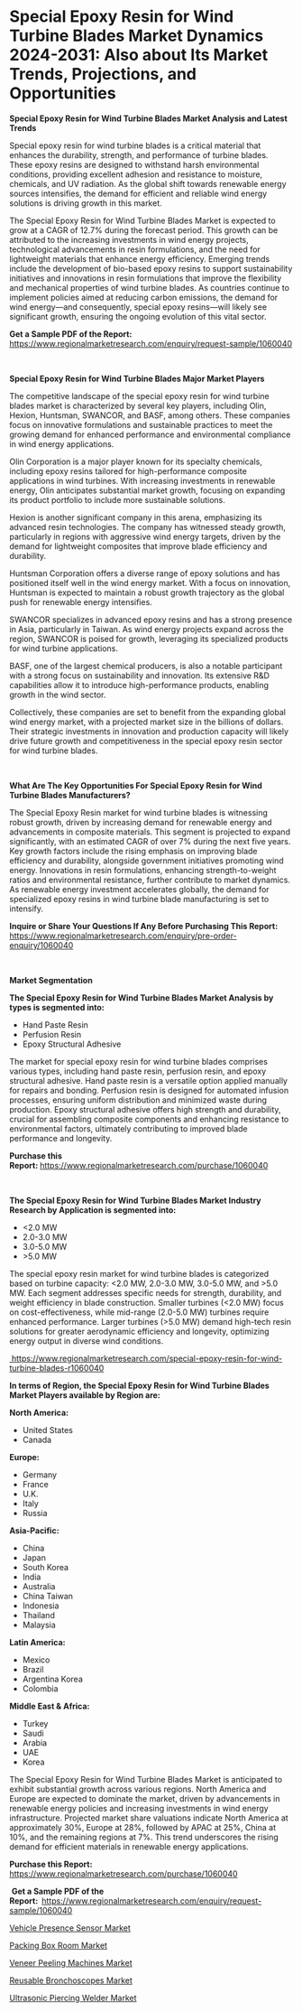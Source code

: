 <p><h1>Special Epoxy Resin for Wind Turbine Blades Market Dynamics 2024-2031: Also about Its Market Trends, Projections, and Opportunities</h1></p><p><strong>Special Epoxy Resin for Wind Turbine Blades Market Analysis and Latest Trends</strong></p>
<p><p>Special epoxy resin for wind turbine blades is a critical material that enhances the durability, strength, and performance of turbine blades. These epoxy resins are designed to withstand harsh environmental conditions, providing excellent adhesion and resistance to moisture, chemicals, and UV radiation. As the global shift towards renewable energy sources intensifies, the demand for efficient and reliable wind energy solutions is driving growth in this market.</p><p>The Special Epoxy Resin for Wind Turbine Blades Market is expected to grow at a CAGR of 12.7% during the forecast period. This growth can be attributed to the increasing investments in wind energy projects, technological advancements in resin formulations, and the need for lightweight materials that enhance energy efficiency. Emerging trends include the development of bio-based epoxy resins to support sustainability initiatives and innovations in resin formulations that improve the flexibility and mechanical properties of wind turbine blades. As countries continue to implement policies aimed at reducing carbon emissions, the demand for wind energy—and consequently, special epoxy resins—will likely see significant growth, ensuring the ongoing evolution of this vital sector.</p></p>
<p><strong>Get a Sample PDF of the Report:&nbsp;</strong> <a href="https://www.regionalmarketresearch.com/enquiry/request-sample/1060040">https://www.regionalmarketresearch.com/enquiry/request-sample/1060040</a></p>
<p>&nbsp;</p>
<p><strong>Special Epoxy Resin for Wind Turbine Blades Major Market Players</strong></p>
<p><p>The competitive landscape of the special epoxy resin for wind turbine blades market is characterized by several key players, including Olin, Hexion, Huntsman, SWANCOR, and BASF, among others. These companies focus on innovative formulations and sustainable practices to meet the growing demand for enhanced performance and environmental compliance in wind energy applications.</p><p>Olin Corporation is a major player known for its specialty chemicals, including epoxy resins tailored for high-performance composite applications in wind turbines. With increasing investments in renewable energy, Olin anticipates substantial market growth, focusing on expanding its product portfolio to include more sustainable solutions.</p><p>Hexion is another significant company in this arena, emphasizing its advanced resin technologies. The company has witnessed steady growth, particularly in regions with aggressive wind energy targets, driven by the demand for lightweight composites that improve blade efficiency and durability.</p><p>Huntsman Corporation offers a diverse range of epoxy solutions and has positioned itself well in the wind energy market. With a focus on innovation, Huntsman is expected to maintain a robust growth trajectory as the global push for renewable energy intensifies.</p><p>SWANCOR specializes in advanced epoxy resins and has a strong presence in Asia, particularly in Taiwan. As wind energy projects expand across the region, SWANCOR is poised for growth, leveraging its specialized products for wind turbine applications.</p><p>BASF, one of the largest chemical producers, is also a notable participant with a strong focus on sustainability and innovation. Its extensive R&D capabilities allow it to introduce high-performance products, enabling growth in the wind sector.</p><p>Collectively, these companies are set to benefit from the expanding global wind energy market, with a projected market size in the billions of dollars. Their strategic investments in innovation and production capacity will likely drive future growth and competitiveness in the special epoxy resin sector for wind turbine blades.</p></p>
<p>&nbsp;</p>
<p><strong>What Are The Key Opportunities For Special Epoxy Resin for Wind Turbine Blades Manufacturers?</strong></p>
<p><p>The Special Epoxy Resin market for wind turbine blades is witnessing robust growth, driven by increasing demand for renewable energy and advancements in composite materials. This segment is projected to expand significantly, with an estimated CAGR of over 7% during the next five years. Key growth factors include the rising emphasis on improving blade efficiency and durability, alongside government initiatives promoting wind energy. Innovations in resin formulations, enhancing strength-to-weight ratios and environmental resistance, further contribute to market dynamics. As renewable energy investment accelerates globally, the demand for specialized epoxy resins in wind turbine blade manufacturing is set to intensify.</p></p>
<p><strong>Inquire or Share Your Questions If Any Before Purchasing This Report:</strong> <a href="https://www.regionalmarketresearch.com/enquiry/pre-order-enquiry/1060040">https://www.regionalmarketresearch.com/enquiry/pre-order-enquiry/1060040</a></p>
<p>&nbsp;</p>
<p><strong>Market Segmentation</strong></p>
<p><strong>The Special Epoxy Resin for Wind Turbine Blades Market Analysis by types is segmented into:</strong></p>
<p><ul><li>Hand Paste Resin</li><li>Perfusion Resin</li><li>Epoxy Structural Adhesive</li></ul></p>
<p><p>The market for special epoxy resin for wind turbine blades comprises various types, including hand paste resin, perfusion resin, and epoxy structural adhesive. Hand paste resin is a versatile option applied manually for repairs and bonding. Perfusion resin is designed for automated infusion processes, ensuring uniform distribution and minimized waste during production. Epoxy structural adhesive offers high strength and durability, crucial for assembling composite components and enhancing resistance to environmental factors, ultimately contributing to improved blade performance and longevity.</p></p>
<p><strong>Purchase this Report:&nbsp;</strong><a href="https://www.regionalmarketresearch.com/purchase/1060040">https://www.regionalmarketresearch.com/purchase/1060040</a></p>
<p>&nbsp;</p>
<p><strong>The Special Epoxy Resin for Wind Turbine Blades Market Industry Research by Application is segmented into:</strong></p>
<p><ul><li><2.0 MW</li><li>2.0-3.0 MW</li><li>3.0-5.0 MW</li><li>>5.0 MW</li></ul></p>
<p><p>The special epoxy resin market for wind turbine blades is categorized based on turbine capacity: <2.0 MW, 2.0-3.0 MW, 3.0-5.0 MW, and >5.0 MW. Each segment addresses specific needs for strength, durability, and weight efficiency in blade construction. Smaller turbines (<2.0 MW) focus on cost-effectiveness, while mid-range (2.0-5.0 MW) turbines require enhanced performance. Larger turbines (>5.0 MW) demand high-tech resin solutions for greater aerodynamic efficiency and longevity, optimizing energy output in diverse wind conditions.</p></p>
<p><a href="https://www.regionalmarketresearch.com/special-epoxy-resin-for-wind-turbine-blades-r1060040">&nbsp;https://www.regionalmarketresearch.com/special-epoxy-resin-for-wind-turbine-blades-r1060040</a></p>
<p><strong>In terms of Region, the Special Epoxy Resin for Wind Turbine Blades Market Players available by Region are:</strong></p>
<p>
    <p> <strong> North America: </strong>
        <ul>
            <li>United States</li>
            <li>Canada</li>
        </ul>
        </p> 
    <p> <strong> Europe: </strong>
        <ul>
            <li>Germany</li>
            <li>France</li>
            <li>U.K.</li>
            <li>Italy</li>
            <li>Russia</li>
        </ul>
        </p> 
    <p> <strong> Asia-Pacific: </strong>
        <ul>
            <li>China</li>
            <li>Japan</li>
            <li>South Korea</li>
            <li>India</li>
            <li>Australia</li>
            <li>China Taiwan</li>
            <li>Indonesia</li>
            <li>Thailand</li>
            <li>Malaysia</li>
        </ul>
        </p> 
    <p> <strong> Latin America: </strong>
        <ul>
            <li>Mexico</li>
            <li>Brazil</li>
            <li>Argentina Korea</li>
            <li>Colombia</li>
        </ul>
        </p> 
    <p> <strong> Middle East & Africa: </strong>
        <ul>
            <li>Turkey</li>
            <li>Saudi</li>
            <li>Arabia</li>
            <li>UAE</li>
            <li>Korea</li>
        </ul>
    </p>
    </p>
<p><p>The Special Epoxy Resin for Wind Turbine Blades Market is anticipated to exhibit substantial growth across various regions. North America and Europe are expected to dominate the market, driven by advancements in renewable energy policies and increasing investments in wind energy infrastructure. Projected market share valuations indicate North America at approximately 30%, Europe at 28%, followed by APAC at 25%, China at 10%, and the remaining regions at 7%. This trend underscores the rising demand for efficient materials in renewable energy applications.</p></p>
<p><strong>Purchase this Report: </strong><a href="https://www.regionalmarketresearch.com/purchase/1060040">https://www.regionalmarketresearch.com/purchase/1060040</a></p>
<p>&nbsp;<strong>Get a Sample PDF of the Report:&nbsp;&nbsp;</strong><a href="https://www.regionalmarketresearch.com/enquiry/request-sample/1060040">https://www.regionalmarketresearch.com/enquiry/request-sample/1060040</a></p>
<p><strong></strong></p>
<p><p><a href="https://www.linkedin.com/pulse/vehicle-presence-sensor-industry-sector-new-technologies-r9exf?trackingId=XOR2d%2BfKS7aoSGZf2TjTMQ%3D%3D">Vehicle Presence Sensor Market</a></p><p><a href="https://issuu.com/reportprime-2/docs/packing-box-room-market-size-2030.p_d10efc471481bb">Packing Box Room Market</a></p><p><a href="https://www.linkedin.com/pulse/global-veneer-peeling-machines-market-sector2024-2031-ffu2f?trackingId=b2nzLMdORsKxveftGnsb4A%3D%3D">Veneer Peeling Machines Market</a></p><p><a href="https://medium.com/@joehodytkiewicz980/the-role-of-reusable-bronchoscopes-market-applications-hospitals-outpatient-centers-others-and-f0bd62c89cbb?postPublishedType=repub">Reusable Bronchoscopes Market</a></p><p><a href="https://issuu.com/reportprime-2/docs/ultrasonic-piercing-welder-market-s_845c447a6f7b76">Ultrasonic Piercing Welder Market</a></p></p>